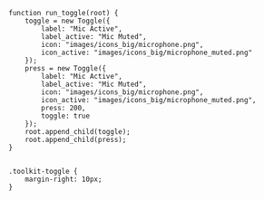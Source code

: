     function run_toggle(root) {
        toggle = new Toggle({
            label: "Mic Active",
            label_active: "Mic Muted",
            icon: "images/icons_big/microphone.png",
            icon_active: "images/icons_big/microphone_muted.png"
        });
        press = new Toggle({
            label: "Mic Active",
            label_active: "Mic Muted",
            icon: "images/icons_big/microphone.png",
            icon_active: "images/icons_big/microphone_muted.png",
            press: 200,
            toggle: true
        });
        root.append_child(toggle);
        root.append_child(press);
    }
<pre class='css prettyprint source'><code>
.toolkit-toggle {
    margin-right: 10px;
}
</code></pre>
<script> prepare_example(); </script>
